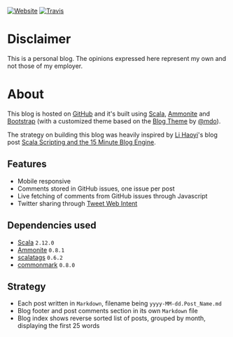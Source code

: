 [![Website](https://img.shields.io/website-up-down-green-red/https/pbassiner.github.io.svg)](https://pbassiner.github.io/)
[![Travis](https://img.shields.io/travis/pbassiner/pbassiner.github.io/master.svg)](https://travis-ci.org/pbassiner/pbassiner.github.io)

# Disclaimer
This is a personal blog. The opinions expressed here represent my own and not those of my employer.

# About
This blog is hosted on [GitHub](https://github.com/) and it's built using [Scala](http://www.scala-lang.org/), [Ammonite](https://github.com/lihaoyi/Ammonite) and [Bootstrap](http://getbootstrap.com) (with a customized theme based on the [Blog Theme](http://getbootstrap.com/examples/blog/) by [@mdo](https://twitter.com/mdo)).

The strategy on building this blog was heavily inspired by [Li Haoyi](https://twitter.com/li_haoyi)'s blog post [Scala Scripting and the 15 Minute Blog Engine](http://www.lihaoyi.com/post/ScalaScriptingandthe15MinuteBlogEngine.html).

## Features
* Mobile responsive
* Comments stored in GitHub issues, one issue per post
* Live fetching of comments from GitHub issues through Javascript
* Twitter sharing through [Tweet Web Intent](https://dev.twitter.com/web/tweet-button/web-intent)

## Dependencies used
* [Scala](http://www.scala-lang.org/) `2.12.0`
* [Ammonite](https://github.com/lihaoyi/Ammonite) `0.8.1`
* [scalatags](https://github.com/lihaoyi/scalatags) `0.6.2`
* [commonmark](https://github.com/atlassian/commonmark-java) `0.8.0`

## Strategy
* Each post written in `Markdown`, filename being `yyyy-MM-dd.Post_Name.md`
* Blog footer and post comments section in its own `Markdown` file
* Blog index shows reverse sorted list of posts, grouped by month, displaying the first 25 words
